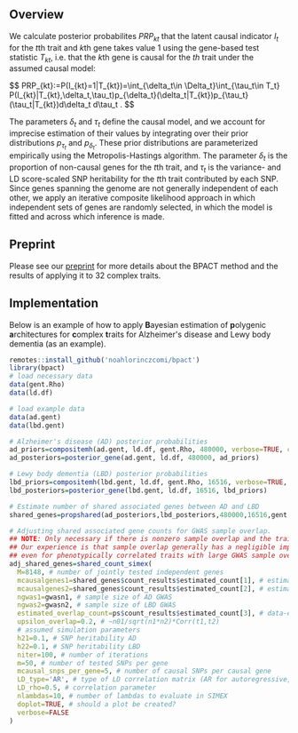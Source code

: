 ## Overview
We calculate posterior probabilites *PRP<sub>kt</sub>* that the latent causal indicator *I<sub>t</sub>* for the *t*th trait and *k*th gene takes value 1 using the gene-based test statistic $T_{kt}$, i.e. that the *k*th gene is causal for the *th* trait under the assumed causal model:

<p>
$$
PRP_{kt}:=P(I_{kt}=1|T_{kt})=\int_{\delta_t\in \Delta_t}\int_{\tau_t\in T_t} P(I_{kt}|T_{kt},\delta_t,\tau_t)p_{\delta_t}(\delta_t|T_{kt})p_{\tau_t}(\tau_t|T_{kt})d\delta_t d\tau_t .
$$
</p>

The parameters $\delta_t$ and $\tau_t$ define the causal model, and we account for imprecise estimation of their values by integrating over their prior distributions $p_{\tau_t}$ and $p_{\delta_t}$. These prior distributions are parameterized empirically using the Metropolis-Hastings algorithm. The parameter $\delta_t$ is the proportion of non-causal genes for the *t*th trait, and $\tau_t$ is the variance- and LD score-scaled SNP heritability for the *t*th trait contributed by each SNP. Since genes spanning the genome are not generally independent of each other, we apply an iterative composite likelihood approach in which independent sets of genes are randomly selected, in which the model is fitted and across which inference is made.

## Preprint
Please see our [preprint](https://github.com/noahlorinczcomi/bpact_analysis/tree/main/manuscript) for more details about the BPACT method and the results of applying it to 32 complex traits.

## Implementation
Below is an example of how to apply **B**ayesian estimation of **p**olygenic **a**rchitectures for **c**omplex **t**raits for Alzheimer's disease and Lewy body dementia (as an example).
```R
remotes::install_github('noahlorinczcomi/bpact')
library(bpact)
# load necessary data
data(gent.Rho)
data(ld.df)

# load example data
data(ad.gent)
data(lbd.gent)

# Alzheimer's disease (AD) posterior probabilities
ad_priors=compositemh(ad.gent, ld.df, gent.Rho, 480000, verbose=TRUE, chain_length=1000)
ad_posteriors=posterior_gene(ad.gent, ld.df, 480000, ad_priors)

# Lewy body dementia (LBD) posterior probabilities
lbd_priors=compositemh(lbd.gent, ld.df, gent.Rho, 16516, verbose=TRUE, chain_length=1000)
lbd_posteriors=posterior_gene(lbd.gent, ld.df, 16516, lbd_priors)

# Estimate number of shared associated genes between AD and LBD
shared_genes=propshared(ad_posteriors,lbd_posteriors,480000,16516,gent.Rho)

# Adjusting shared associated gene counts for GWAS sample overlap.
## NOTE: Only necessary if there is nonzero sample overlap and the traits are correlated
## Our experience is that sample overlap generally has a negligible impact on estimated shared counts,
## even for phenotypically correlated traits with large GWAS sample overlap.
adj_shared_genes=shared_count_simex(
  M=8148, # number of jointly tested independent genes
  mcausalgenes1=shared_genes$count_results$estimated_count[1], # estimated number of non-causal AD genes
  mcausalgenes2=shared_genes$count_results$estimated_count[2], # estimated number of non-causal LBD genes
  ngwas1=gwasn1, # sample size of AD GWAS
  ngwas2=gwasn2, # sample size of LBD GWAS
  estimated_overlap_count=ps$count_results$estimated_count[3], # data-estimated number of overlapping causal genes
  upsilon_overlap=0.2, # ~n01/sqrt(n1*n2)*Corr(t1,t2)
  # assumed simulation parameters
  h21=0.1, # SNP heritability AD
  h22=0.1, # SNP heritability LBD
  niter=100, # number of iterations
  m=50, # number of tested SNPs per gene
  mcausal_snps_per_gene=5, # number of causal SNPs per causal gene
  LD_type='AR', # type of LD correlation matrix (AR for autoregressive, CS for compound symmetry, I for independence)
  LD_rho=0.5, # correlation parameter
  nlambdas=10, # number of lambdas to evaluate in SIMEX
  doplot=TRUE, # should a plot be created?
  verbose=FALSE
)
```
